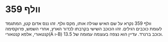 # וולף 359

וולף 359 נקרא על שם האיש שגילה אותו, מקס וולף. זהו ננס אדום קטן, המתגמד לעומת
כוכבים רגילים. זהו הכוכב השישי בקרבתו לכדור הארץ, אחרי השמש, פרוקסימה קנטאורי,
אלפא קנטאורי(A ו-B) וכוכב ברנרד. עדיין הוא נצפה בעוצמה עמומה של 13.5.
